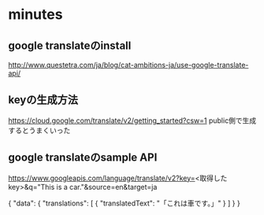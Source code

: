 # minutes

## google translateのinstall
http://www.questetra.com/ja/blog/cat-ambitions-ja/use-google-translate-api/

## keyの生成方法
https://cloud.google.com/translate/v2/getting_started?csw=1
public側で生成するとうまくいった

## google translateのsample API
https://www.googleapis.com/language/translate/v2?key=<取得したkey>&q="This is a car."&source=en&target=ja

{
  "data": {
    "translations": [
      {
        "translatedText": "「これは車です。」"
      }
    ]
  }
}

